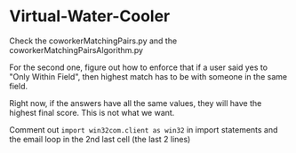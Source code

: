 # Virtual-Water-Cooler

Check the coworkerMatchingPairs.py and the coworkerMatchingPairsAlgorithm.py

For the second one, figure out how to enforce that if a user said yes to "Only Within Field", then highest match has to be with someone in the same field.

Right now, if the answers have all the same values, they will have the highest final score. This is not what we want.

Comment out `import win32com.client as win32` in import statements and the email loop in the 2nd last cell (the last 2 lines)
